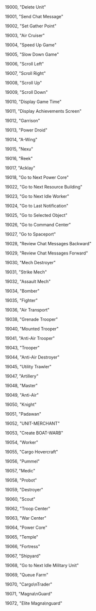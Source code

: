﻿19000, "Delete Unit"

19001, "Send Chat Message"

19002, "Set Gather Point"

19003, "Air Cruiser"

19004, "Speed Up Game"

19005, "Slow Down Game"

19006, "Scroll Left"

19007, "Scroll Right"

19008, "Scroll Up"

19009, "Scroll Down"

19010, "Display Game Time"

19011, "Display Achievements Screen"

19012, "Garrison"

19013, "Power Droid"

19014, "A-Wing"

19015, "Nexu"

19016, "Reek"

19017, "Acklay"

19018, "Go to Next Power Core"

19022, "Go to Next Resource Building"

19023, "Go to Next Idle Worker"

19024, "Go to Last Notification"

19025, "Go to Selected Object"

19026, "Go to Command Center"

19027, "Go to Spaceport"

19028, "Review Chat Messages Backward"

19029, "Review Chat Messages Forward"

19030, "Mech Destroyer"

19031, "Strike Mech"

19032, "Assault Mech"

19034, "Bomber"

19035, "Fighter"

19036, "Air Transport"

19038, "Grenade Trooper"

19040, "Mounted Trooper"

19041, "Anti-Air Trooper"

19043, "Trooper"

19044, "Anti-Air Destroyer"

19045, "Utility Trawler"

19047, "Artillery"

19048, "Master"

19049, "Anti-Air"

19050, "Knight"

19051, "Padawan"

19052, "UNIT-MERCHANT"

19053, "Create BOAT-WARB"

19054, "Worker"

19055, "Cargo Hovercraft"

19056, "Pummel"

19057, "Medic"

19058, "Probot"

19059, "Destroyer"

19060, "Scout"

19062, "Troop Center"

19063, "War Center"

19064, "Power Core"

19065, "Temple"

19066, "Fortress"

19067, "Shipyard"

19068, "Go to Next Idle Military Unit"

19069, "Queue Farm"

19070, "Cargo\nTrader"

19071, "Magna\nGuard"

19072, "Elite Magna\nguard"

